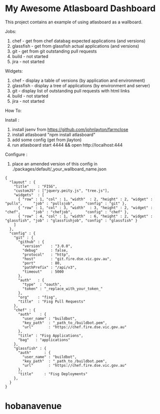 # My Awesome Atlasboard Dashboard

This project contains an example of using atlasboard as a wallboard.

Jobs:

1. chef - get from chef databag expected applications (and versions)
2. glassfish - get from glassfish actual applications (and versions)
3. git - get from git outstanding pull requests
4. build - not started
5. jira - not started

Widgets:

1. chef - display a table of versions (by application and environment)
2. glassfish - display a tree of applications (by environment and server)
3. git - display list of outstanding pull requests with html links
4. build - not started
5. jira - not started

How To:

Install :

1. install jsenv from https://github.com/johnlayton/farmclose
2. install atlasboard "npm install atlasboard"
3. add some config (get from jlayton)
4. run atlasboard start 4444 && open http://localhost:444

Configure :

1. place an amended version of this config in ./packages/default/_your_wallboard_name.json

```
{
  "layout" : {
    "title"    : "FISG",
    "customJS" : ["jquery.peity.js", "tree.js"],
    "widgets"  : [
      { "row" : 1, "col" : 1, "width"  : 2, "height" : 2, "widget" : "pulls",     "job" : "pullsjob",     "config" : "git" },
      { "row" : 1, "col" : 3, "width"  : 3, "height" : 2, "widget" : "chef",      "job" : "chefjob",      "config" : "chef" },
      { "row" : 4, "col" : 1, "width"  : 6, "height" : 2, "widget" : "glassfish", "job" : "glassfishjob", "config" : "glassfish" }
    ]
  },
  "config" : {
    "git" : {
      "github" : {
        "version"    : "3.0.0",
        "debug"      : false,
        "protocol"   : "http",
        "host"       : "git.fire.dse.vic.gov.au",
        "port"       : 80,
        "pathPrefix" : "/api/v3",
        "timeout"    : 5000
      },
      "auth"   : {
        "type"  : "oauth",
        "token" : "_replace_with_your_token_"
      },
      "org"    : "fisg",
      "title"  : "Fisg Pull Requests"
    },
    "chef" : {
      "auth"    : {
        "user_name" : "buildbot",
        "key_path"  : "_path_to_/buildbot.pem",
        "url"       : "https://chef.fire.dse.vic.gov.au"
      },
      "title" : "Fisg Applications",
      "bag"   : "applications"
    },
    "glassfish" : {
      "auth"      : {
        "user_name" : "buildbot",
        "key_path"  : "_path_to_/buildbot.pem",
        "url"       : "https://chef.fire.dse.vic.gov.au"
      },
      "title"     : "Fisg Deployments"
    },
  }
}
```

# hobanavenue
